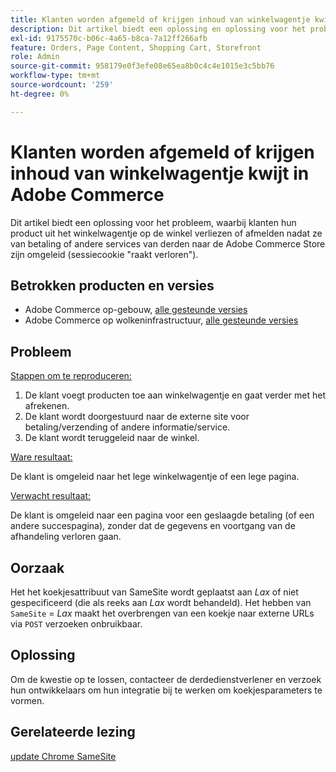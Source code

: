 ```yaml
---
title: Klanten worden afgemeld of krijgen inhoud van winkelwagentje kwijt in Adobe Commerce
description: Dit artikel biedt een oplossing en oplossing voor het probleem, waarbij klanten hun product uit het winkelwagentje op de winkel verliezen of afmelden nadat ze van betaling of andere services van derden naar de Adobe Commerce-winkel zijn omgeleid (sessiecookie "raakt verloren").
exl-id: 9175570c-b06c-4a65-b8ca-7a12ff266afb
feature: Orders, Page Content, Shopping Cart, Storefront
role: Admin
source-git-commit: 958179e0f3efe08e65ea8b0c4c4e1015e3c5bb76
workflow-type: tm+mt
source-wordcount: '259'
ht-degree: 0%

---
```


# Klanten worden afgemeld of krijgen inhoud van winkelwagentje kwijt in Adobe Commerce

Dit artikel biedt een oplossing voor het probleem, waarbij klanten hun product uit het winkelwagentje op de winkel verliezen of afmelden nadat ze van betaling of andere services van derden naar de Adobe Commerce Store zijn omgeleid (sessiecookie &quot;raakt verloren&quot;).

## Betrokken producten en versies

* Adobe Commerce op-gebouw, [ alle gesteunde versies ](https://magento.com/sites/default/files/magento-software-lifecycle-policy.pdf)
* Adobe Commerce op wolkeninfrastructuur, [ alle gesteunde versies ](https://magento.com/sites/default/files/magento-software-lifecycle-policy.pdf)

## Probleem

<u> Stappen om te reproduceren:</u>

1. De klant voegt producten toe aan winkelwagentje en gaat verder met het afrekenen.
1. De klant wordt doorgestuurd naar de externe site voor betaling/verzending of andere informatie/service.
1. De klant wordt teruggeleid naar de winkel.

<u> Ware resultaat:</u>

De klant is omgeleid naar het lege winkelwagentje of een lege pagina.

<u> Verwacht resultaat:</u>

De klant is omgeleid naar een pagina voor een geslaagde betaling (of een andere succespagina), zonder dat de gegevens en voortgang van de afhandeling verloren gaan.

## Oorzaak

Het het koekjesattribuut van SameSite wordt geplaatst aan *Lax* of niet gespecificeerd (die als reeks aan *Lax* wordt behandeld). Het hebben van `SameSite` = *Lax* maakt het overbrengen van een koekje naar externe URLs via `POST` verzoeken onbruikbaar.

## Oplossing

Om de kwestie op te lossen, contacteer de derdedienstverlener en verzoek hun ontwikkelaars om hun integratie bij te werken om koekjesparameters te vormen.

## Gerelateerde lezing

[ update Chrome SameSite ](https://www.chromestatus.com/feature/5088147346030592)
